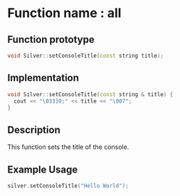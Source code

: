 # Function name : all

## Function prototype

```cpp
void Silver::setConsoleTitle(const string title);
```

## Implementation

```cpp
void Silver::setConsoleTitle(const string & title) {
  cout << "\033]0;" << title << "\007";
}
```

## Description
This function sets the title of the console. 

## Example Usage
```cpp
silver.setConsoleTitle("Hello World");
```
